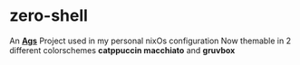 # zero-shell
An [**Ags**](https://github.com/Aylur/ags) Project used in my personal nixOs configuration
Now themable in 2 different colorschemes **catppuccin macchiato** and **gruvbox**
